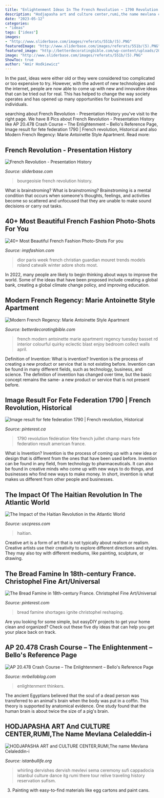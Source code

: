 ```yaml
---
title: "Enlightenment Ideas In The French Revolution ~ 1790 Revolution Fédération Fête French Juillet Champ Mars Fete Federation Result American France"
description: "Hodjapasha art and culture center,rumi,the name mevlana celaleddin-i"
date: "2023-05-12"
categories:
- "ideas"
tags: ["ideas"]
images:
- "http://www.sliderbase.com/images/referats/551b/(5).PNG"
featuredImage: "http://www.sliderbase.com/images/referats/551b/(5).PNG"
featured_image: "http://betterdecoratingbible.com/wp-content/uploads/2011/07/Modern-french-regency-style-interior-design-marie-antoinette-apartment-36.jpg"
image: "http://www.sliderbase.com/images/referats/551b/(5).PNG"
ShowToc: true
author: "Amir Hodkiewicz"
---
```



In the past, ideas were either old or they were considered too complicated or too expensive to try. However, with the advent of new technologies and the internet, people are now able to come up with new and innovative ideas that can be tried out for real. This has helped to change the way society operates and has opened up many opportunities for businesses and individuals.

	

		
searching about French Revolution - Presentation History you've visit to the right page. We have 8 Pics about French Revolution - Presentation History like AP 20.478 Crash Course – The Enlightenment – Bello&#039;s Reference Page, Image result for fete federation 1790 | French revolution, Historical and also Modern French Regency: Marie Antoinette Style Apartment. Read more:
		
    
## French Revolution - Presentation History

<img loading=lazy src="http://www.sliderbase.com/images/referats/551b/(5).PNG" onerror="this.onerror=null;this.src='https://tse1.mm.bing.net/th?id=OIP.WoW1FOCAyF2xqNxlKFQa1wHaFj&amp;pid=15.1';" alt="French Revolution - Presentation History">

_Source: sliderbase.com_

>bourgeoisie french revolution history. 

	

What is brainstroming?
What is brainstroming? Brainstroming is a mental condition that occurs when someone's thoughts, feelings, and activities become so scattered and unfocused that they are unable to make sound decisions or carry out tasks.

    
## 40+ Most Beautiful French Fashion Photo-Shots For You

<img loading=lazy src="http://static.guim.co.uk/sys-images/Guardian/Pix/pictures/2012/3/2/1330729775712/Dior-in-Paris-1lg.jpg" onerror="this.onerror=null;this.src='https://tse2.mm.bing.net/th?id=OIP._vxtTrGnQRyN3iI0YgTeIQHaE8&amp;pid=15.1';" alt="40+ Most Beautiful French Fashion Photo-Shots For you">

_Source: impfashion.com_

>dior paris week french christian guardian mouret trends models roland catwalk winter adore shots most. 

	

In 2022, many people are likely to begin thinking about ways to improve the world. Some of the ideas that have been proposed include creating a global bank, creating a global climate change policy, and improving education.

    
## Modern French Regency: Marie Antoinette Style Apartment

<img loading=lazy src="http://betterdecoratingbible.com/wp-content/uploads/2011/07/Modern-french-regency-style-interior-design-marie-antoinette-apartment-36.jpg" onerror="this.onerror=null;this.src='https://tse3.mm.bing.net/th?id=OIP.-a0q_otqejw8N4oyLSmtJwHaK9&amp;pid=15.1';" alt="Modern French Regency: Marie Antoinette Style Apartment">

_Source: betterdecoratingbible.com_

>french modern antoinette marie apartment regency tuesday basset rd interior colourful quirky eclectic blast enjoy bedroom collect walls april. 

	

Definition of Invention: What is invention?
Invention is the process of creating a new product or service that is not existing before. Invention can be found in many different fields, such as technology, business, and science. The definition of invention has changed over time, but the basic concept remains the same- a new product or service that is not present before.

    
## Image Result For Fete Federation 1790 | French Revolution, Historical

<img loading=lazy src="https://i.pinimg.com/736x/53/72/6b/53726b2028b548a8a72665e1375a5521.jpg" onerror="this.onerror=null;this.src='https://tse1.mm.bing.net/th?id=OIP.b_zk5Zsy4vwT90550zbbUwHaFj&amp;pid=15.1';" alt="Image result for fete federation 1790 | French revolution, Historical">

_Source: pinterest.ca_

>1790 revolution fédération fête french juillet champ mars fete federation result american france. 

	

What is Invention?
Invention is the process of coming up with a new idea or design that is different from the ones that have been used before. Invention can be found in any field, from technology to pharmaceuticals. It can also be found in creative minds who come up with new ways to do things, and businesses who find new ways to make money. In short, invention is what makes us different from other people and businesses.

    
## The Impact Of The Haitian Revolution In The Atlantic World

<img loading=lazy src="http://uscpress.com/get/files/image/galleries/3416.jpg" onerror="this.onerror=null;this.src='https://tse2.mm.bing.net/th?id=OIP.Oric8qlS2ef0Io444tBC3QHaLG&amp;pid=15.1';" alt="The Impact of the Haitian Revolution in the Atlantic World">

_Source: uscpress.com_

>haitian. 

	

Creative art is a form of art that is not typically about realism or realism. Creative artists use their creativity to explore different directions and styles. They may also toy with different mediums, like painting, sculpture, or drawing.

    
## The Bread Famine In 18th-century France. Christophel Fine Art/Universal

<img loading=lazy src="https://i.pinimg.com/736x/3a/22/19/3a2219855cb3edca46012028367faf37.jpg" onerror="this.onerror=null;this.src='https://tse1.mm.bing.net/th?id=OIP.rMP3QuZHcytEZM9iSdddmQHaEK&amp;pid=15.1';" alt="The Bread Famine in 18th-century France. Christophel Fine Art/Universal">

_Source: pinterest.com_

>bread famine shortages ignite christophel reshaping. 

	

Are you looking for some simple, but easyDIY projects to get your home clean and organized? Check out these five diy ideas that can help you get your place back on track.

    
## AP 20.478 Crash Course – The Enlightenment – Bello&#039;s Reference Page

<img loading=lazy src="http://mrbelloblog.com/wp-content/uploads/2017/12/Enlightenment_-_Thinkers.jpg" onerror="this.onerror=null;this.src='https://tse1.mm.bing.net/th?id=OIP.qPcC4RuX6Qm7uMPsFxzf7gHaDO&amp;pid=15.1';" alt="AP 20.478 Crash Course – The Enlightenment – Bello&#039;s Reference Page">

_Source: mrbelloblog.com_

>enlightenment thinkers. 

	

The ancient Egyptians believed that the soul of a dead person was transferred to an animal's brain when the body was put in a coffin. This theory is supported by anatomical evidence. One study found that the human brain is about twice the size of a pig's brain.

    
## HODJAPASHA ART And CULTURE CENTER,RUMI,The Name Mevlana Celaleddin-i

<img loading=lazy src="http://www.istanbullife.org/hodjapasha-culture-center/hodjapasha-dervish-show4-small.jpg" onerror="this.onerror=null;this.src='https://tse4.mm.bing.net/th?id=OIP.rKBOiF7-j_L8PATMJQvbBgAAAA&amp;pid=15.1';" alt="HODJAPASHA ART and CULTURE CENTER,RUMI,The name Mevlana Celaleddin-i">

_Source: istanbullife.org_

>whirling dervishes dervish mevlevi sema ceremony sufi cappadocia istanbul culture dance itg rumi there tour relive traveling history reservation sufism. 

	

3. Painting with easy-to-find materials like egg cartons and paint cans.

